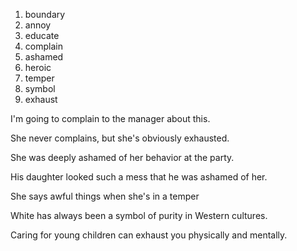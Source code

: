 1. boundary
2. annoy
3. educate
4. complain
5. ashamed
6. heroic
7. temper
8. symbol
9. exhaust

I'm going to complain to the manager about this.

She never complains, but she's obviously exhausted.

She was deeply ashamed of her behavior at the party.

His daughter looked such a mess that he was ashamed of her.

She says awful things when she's in a temper

White has always been a symbol of purity in Western cultures.

Caring for young children can exhaust you physically and mentally.



